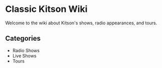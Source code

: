 # Classic Kitson Wiki

Welcome to the wiki about Kitson's shows, radio appearances, and tours.

## Categories
- Radio Shows
- Live Shows
- Tours